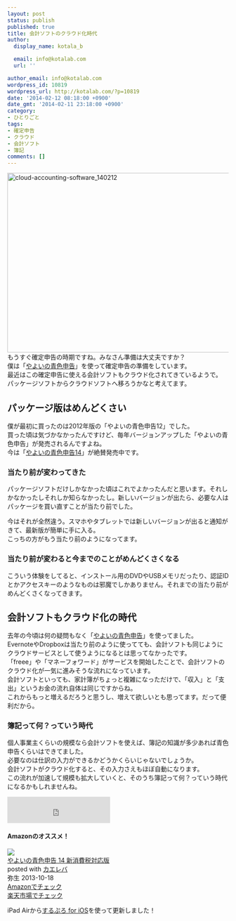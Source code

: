 ```yaml
---
layout: post
status: publish
published: true
title: 会計ソフトのクラウド化時代
author:
  display_name: kotala_b

  email: info@kotalab.com
  url: ''

author_email: info@kotalab.com
wordpress_id: 10819
wordpress_url: http://kotalab.com/?p=10819
date: '2014-02-12 08:18:00 +0900'
date_gmt: '2014-02-11 23:18:00 +0900'
category:
- ひとりごと
tags:
- 確定申告
- クラウド
- 会計ソフト
- 簿記
comments: []
---
```

<p><img src="http://kotalab.com/wp-content/uploads/cloud-accounting-software_140212-546x409.jpg" alt="cloud-accounting-software_140212" width="546" height="409" class="alignnone size-large wp-image-10818" /><br />
もうすぐ確定申告の時期ですね。みなさん準備は大丈夫ですか？<br />
僕は「<a href="http://www.amazon.co.jp/exec/obidos/ASIN/B00FOBPYM4/same-22/ref=nosim/" rel="nofollow" target="_blank">やよいの青色申告</a>」を使って確定申告の準備をしています。<br />
最近はこの確定申告に使える会計ソフトもクラウド化されてきているようで。<br />
パッケージソフトからクラウドソフトへ移ろうかなと考えてます。<br />
<!--more--></p>
<h2>パッケージ版はめんどくさい</h2>
<p>僕が最初に買ったのは2012年版の「やよいの青色申告12」でした。<br />
買った頃は気づかなかったんですけど、毎年バージョンアップした「やよいの青色申告」が発売されるんですよね。<br />
今は「<a href="http://www.amazon.co.jp/exec/obidos/ASIN/B00FOBPYM4/same-22/ref=nosim/" rel="nofollow" target="_blank">やよいの青色申告14</a>」が絶賛発売中です。</p>
<h3>当たり前が変わってきた</h3>
<p>パッケージソフトだけしかなかった頃はこれでよかったんだと思います。それしかなかったしそれしか知らなかったし。新しいバージョンが出たら、必要な人はパッケージを買い直すことが当たり前でした。</p>
<p>今はそれが全然違う。スマホやタブレットでは新しいバージョンが出ると通知がきて、最新版が簡単に手に入る。<br />
こっちの方がもう当たり前のようになってます。</p>
<h3>当たり前が変わると今までのことがめんどくさくなる</h3>
<p>こういう体験をしてると、インストール用のDVDやUSBメモリだったり、認証IDとかアクセスキーのようなものは邪魔でしかありません。それまでの当たり前がめんどくさくなってきます。</p>
<h2>会計ソフトもクラウド化の時代</h2>
<p>去年の今頃は何の疑問もなく「<a href="http://www.amazon.co.jp/exec/obidos/ASIN/B00FOBPYM4/same-22/ref=nosim/" rel="nofollow" target="_blank">やよいの青色申告</a>」を使ってました。<br />
EvernoteやDropboxは当たり前のように使ってても、会計ソフトも同じようにクラウドサービスとして使うようになるとは思ってなかったです。<br />
「freee」や「マネーフォワード」がサービスを開始したことで、会計ソフトのクラウド化が一気に進みそうな流れになっています。<br />
会計ソフトといっても、家計簿がちょっと複雑になっただけで、「収入」と「支出」というお金の流れ自体は同じですからね。<br />
これからもっと増えるだろうと思うし、増えて欲しいとも思ってます。だって便利だから。</p>
<h3>簿記って何？っていう時代</h3>
<p>個人事業主くらいの規模なら会計ソフトを使えば、簿記の知識が多少あれば青色申告くらいはできてました。<br />
必要なのは仕訳の入力ができるかどうかくらいじゃないでしょうか。<br />
会計ソフトがクラウド化すると、その入力さえもほぼ自動になります。<br />
この流れが加速して規模も拡大していくと、そのうち簿記って何？っていう時代になるかもしれませんね。</p>
<p><iframe frameborder="0" allowtransparency="true" height="60" width="234" marginheight="0" scrolling="no" src="http://ad.jp.ap.valuecommerce.com/servlet/htmlbanner?sid=2967684&pid=882545490" marginwidth="0"><script language="javascript" src="http://ad.jp.ap.valuecommerce.com/servlet/jsbanner?sid=2967684&pid=882545490"></script><br />
<noscript><a href="http://ck.jp.ap.valuecommerce.com/servlet/referral?sid=2967684&pid=882545490" target="_blank" ><img src="http://ad.jp.ap.valuecommerce.com/servlet/gifbanner?sid=2967684&pid=882545490" height="60" width="234" border="0"></a></noscript>
<p></iframe></p>
<h4 class="aam">Amazonのオススメ！</h4>
<div class="kaerebalink-box">
<div class="kaerebalink-image"><a href="http://www.amazon.co.jp/exec/obidos/ASIN/B00FOBPYM4/same-22/ref=nosim/" rel="nofollow" target="_blank"><img src="http://ecx.images-amazon.com/images/I/5121h2Ea6XL._SL160_.jpg" style="border: none;" /></a></div>
<div class="kaerebalink-info">
<div class="kaerebalink-name"><a href="http://www.amazon.co.jp/exec/obidos/ASIN/B00FOBPYM4/same-22/ref=nosim/" rel="nofollow" target="_blank">やよいの青色申告 14 新消費税対応版</a>
<div class="kaerebalink-powered-date">posted with <a href="http://kaereba.com" rel="nofollow" target="_blank">カエレバ</a></div>
</div>
<div class="kaerebalink-detail"> 弥生 2013-10-18    </div>
<div class="kaerebalink-link1">
<div class="shoplinkamazon"><a href="http://www.amazon.co.jp/gp/search?keywords=%90%C2%90F%90%5C%8D%90%20%90V%8F%C1%94%EF%90%C5%91%CE%89%9E%94%C5&__mk_ja_JP=%83J%83%5E%83J%83i&tag=same-22" rel="nofollow" target="_blank" title="アマゾン" >Amazonでチェック</a></div>
<div class="shoplinkrakuten"><a href="http://c.af.moshimo.com/af/c/click?a_id=374939&p_id=54&pc_id=54&pl_id=616&s_v=b5Rz2P0601xu&url=http%3A%2F%2Fsearch.rakuten.co.jp%2Fsearch%2Fmall%2F%25E9%259D%2592%25E8%2589%25B2%25E7%2594%25B3%25E5%2591%258A%2520%25E6%2596%25B0%25E6%25B6%2588%25E8%25B2%25BB%25E7%25A8%258E%25E5%25AF%25BE%25E5%25BF%259C%25E7%2589%2588%2F-%2Ff.1-p.1-s.1-sf.0-st.A-v.2%3Fx%3D0" rel="nofollow" target="_blank" title="楽天市場" >楽天市場でチェック</a></div>
</div>
</div>
<div class="booklink-footer"></div>
</div>
<p>iPad Airから<a href="https://itunes.apple.com/jp/app/surupuro-for-ios-buroguedita/id436676299?mt=8&uo=4&at=10l4yU" rel="nofollow" target="_blank">するぷろ for iOS</a>を使って更新しました！</p>
